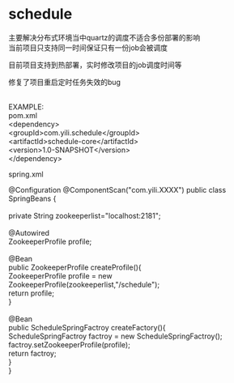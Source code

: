 # schedule
主要解决分布式环境当中quartz的调度不适合多份部署的影响<br/>
当前项目只支持同一时间保证只有一份job会被调度<br/>

目前项目支持到热部署，实时修改项目的job调度时间等<br/>

修复了项目重启定时任务失效的bug<br/>
<br/>

EXAMPLE:<br/>
pom.xml<br/>
        &lt;dependency&gt;<br/>
            &lt;groupId&gt;com.yili.schedule&lt;/groupId&gt;<br/>
            &lt;artifactId&gt;schedule-core&lt;/artifactId&gt;<br/>
            &lt;version&gt;1.0-SNAPSHOT&lt;/version&gt;<br/>
        &lt;/dependency&gt;<br/>

spring.xml<br/>

@Configuration
@ComponentScan("com.yili.XXXX")
public class SpringBeans {<br/>
<br/>
    private String zookeeperlist="localhost:2181";<br/>
<br/>
    @Autowired<br/>
    ZookeeperProfile profile;<br/>
<br/>
    @Bean<br/>
    public ZookeeperProfile createProfile(){<br/>
        ZookeeperProfile profile = new ZookeeperProfile(zookeeperlist,"/schedule");<br/>
        return profile;<br/>
    }<br/>
<br/>
    @Bean<br/>
    public ScheduleSpringFactroy createFactory(){<br/>
        ScheduleSpringFactroy factroy = new ScheduleSpringFactroy();<br/>
        factroy.setZookeeperProfile(profile);<br/>
        return factroy;<br/>
    }<br/>
}<br/>
<br/>


